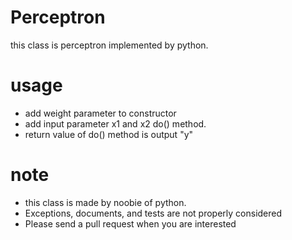 # Perceptron

this class is perceptron implemented by python.

# usage

 - add weight parameter to constructor
 - add input parameter x1 and x2 do() method.
 - return value of do() method is output "y"

# note

 - this class is made by noobie of python.
 - Exceptions, documents, and tests are not properly considered
 - Please send a pull request when you are interested
